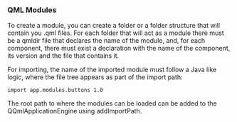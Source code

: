 ### QML Modules

To create a module, you can create a folder or a folder structure that will contain you .qml files.
For each folder that will act as a module there must be a qmldir file that declares the name of the module,
and, for each component, there must exist a declaration with the name of the component, its version and the file 
that contains it. 

For importing, the name of the imported module must follow a Java like logic, where the file tree appears as part of the
import path: 
```
import app.modules.buttons 1.0
```

The root path to where the modules can be loaded can be added to the QQmlApplicationEngine using addImportPath.